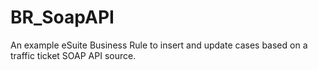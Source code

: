 # BR_SoapAPI
An example eSuite Business Rule to insert and update cases based on a traffic ticket SOAP API source.
